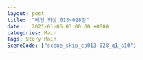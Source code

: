 ```yaml
---
layout: post
title:  "메인_회상_013~028장"
date:   2021-01-06 03:00:00 +0000
categories: Main
Tags: Story Main
SceneCode: ["scene_skip_cp013-028_q1_s10"]
---
```

